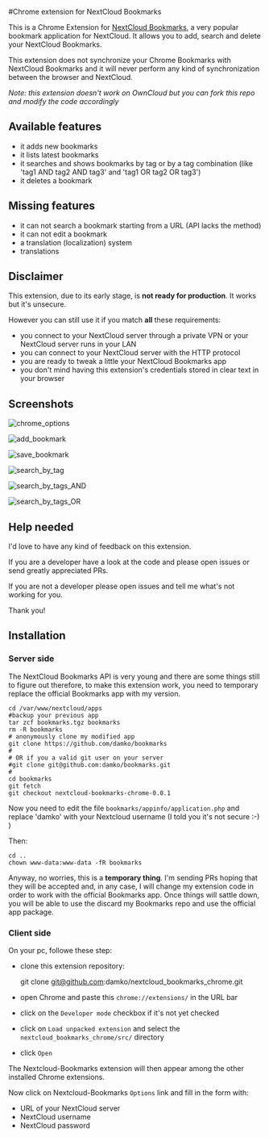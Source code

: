 #Chrome extension for NextCloud Bookmarks

This is a Chrome Extension for [NextCloud Bookmarks](https://github.com/nextcloud/bookmarks), a very popular bookmark application for NextCloud. It allows you to add, search and delete your NextCloud Bookmarks. 

This extension does not synchronize your Chrome Bookmarks with NextCloud Bookmarks and it will never perform any kind of synchronization between the browser and NextCloud.

_Note: this extension doesn't work on OwnCloud but you can fork this repo and modify the code accordingly_

## Available features

* it adds new bookmarks
* it lists latest bookmarks
* it searches and shows bookmarks by tag or by a tag combination (like 'tag1 AND tag2 AND tag3' and 'tag1 OR tag2 OR tag3')
* it deletes a bookmark

## Missing features

* it can not search a bookmark starting from a URL (API lacks the method)
* it can not edit a bookmark
* a translation (localization) system
* translations

## Disclaimer

This extension, due to its early stage, is **not ready for production**. It works but it's unsecure.

However you can still use it if you match **all** these requirements:

* you connect to your NextCloud server through a private VPN or your NextCloud server runs in your LAN
* you can connect to your NextCloud server with the HTTP protocol
* you are ready to tweak a little your NextCloud Bookmarks app
* you don't mind having this extension's credentials stored in clear text in your browser

## Screenshots

![chrome_options](https://github.com/damko/nextcloud_bookmarks_chrome/blob/master/screenshots/screenshot-nextcloud_bookmarks_chrome-chrome_options.jpg)

![add_bookmark](https://github.com/damko/nextcloud_bookmarks_chrome/blob/master/screenshots/screenshot-nextcloud_bookmarks_chrome-add_bookmark.jpg)

![save_bookmark](https://github.com/damko/nextcloud_bookmarks_chrome/blob/master/screenshots/screenshot-nextcloud_bookmarks_chrome-save_bookmark.png.jpg)

![search_by_tag](https://github.com/damko/nextcloud_bookmarks_chrome/blob/master/screenshots/screenshot-nextcloud_bookmarks_chrome-search_by_tag.jpg)

![search_by_tags_AND](https://github.com/damko/nextcloud_bookmarks_chrome/blob/master/screenshots/screenshot-nextcloud_bookmarks_chrome-search_by_tags_AND.jpg)

![search_by_tags_OR](https://github.com/damko/nextcloud_bookmarks_chrome/blob/master/screenshots/screenshot-nextcloud_bookmarks_chrome-search_by_tags_OR.jpg)

## Help needed

I'd love to have any kind of feedback on this extension.

If you are a developer have a look at the code and please open issues or send greatly appreciated PRs.

If you are not a developer please open issues and tell me what's not working for you.

Thank you!

## Installation

### Server side

The NextCloud Bookmarks API is very young and there are some things still to figure out therefore, to make this extension work, you need to temporary replace the official Bookmarks app with my version.

	cd /var/www/nextcloud/apps
	#backup your previous app
	tar zcf bookmarks.tgz bookmarks
	rm -R bookmarks
	# anonymously clone my modified app
	git clone https://github.com/damko/bookmarks
	#
	# OR if you a valid git user on your server
	#git clone git@github.com:damko/bookmarks.git
	#
	cd bookmarks
	git fetch
	git checkout nextcloud-bookmarks-chrome-0.0.1

Now you need to edit the file `bookmarks/appinfo/application.php` and replace 'damko' with your Nextcloud username (I told you it's not secure :-) )

Then:

	cd ..
	chown www-data:www-data -fR bookmarks

Anyway, no worries, this is a **temporary thing**. I'm sending PRs hoping that they will be accepted and, in any case, I will change my extension code in order to work with the official Bookmarks app. Once things will sattle down, you will be able to use the discard my Bookmarks repo and use the official app package.

### Client side

On your pc, followe these step:

* clone this extension repository:

	git clone git@github.com:damko/nextcloud_bookmarks_chrome.git

* open Chrome and paste this `chrome://extensions/` in the URL bar

* click on the `Developer mode` checkbox if it's not yet checked

* click on `Load unpacked extension` and select the `nextcloud_bookmarks_chrome/src/` directory

* click `Open`

The Nextcloud-Bookmarks extension will then appear among the other installed Chrome extensions.

Now click on Nextcloud-Bookmarks `Options` link and fill in the form with:

* URL of your NextCloud server
* NextCloud username
* NextCloud password
